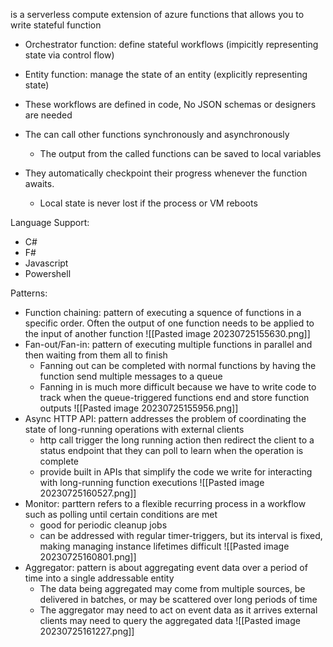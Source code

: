 is a serverless compute extension of azure functions that allows you to write stateful function

- Orchestrator function: define stateful workflows (impicitly representing state via control flow)
- Entity function: manage the state of an entity (explicitly representing state)

- These workflows are defined in code, No JSON schemas or designers are needed
- The can call other functions synchronously and asynchronously
	- The output from the called functions can be saved to local variables
- They automatically checkpoint their progress whenever the function awaits.
	- Local state is never lost if the process or VM reboots

Language Support:
- C#
- F# 
- Javascript 
- Powershell

Patterns:
- Function chaining: pattern of executing a squence of functions in a specific order. Often the output of one function needs to be applied to the input of another function
![[Pasted image 20230725155630.png]]
- Fan-out/Fan-in: pattern of executing multiple functions in parallel and then waiting from them all to finish
	- Fanning out can be completed with normal functions by having the function send multiple messages to a queue
	- Fanning in is much more difficult because we have to write code to track when the queue-triggered functions end and store function outputs
![[Pasted image 20230725155956.png]]
- Async HTTP API: pattern addresses the problem of coordinating the state of long-running operations with external clients
	- http call trigger the long running action then redirect the client to a status endpoint that they can poll to learn when the operation is complete
	- provide built in APIs that simplify the code we write for interacting with long-running function executions
![[Pasted image 20230725160527.png]]
- Monitor: parttern refers to a flexible recurring process in a workflow such as polling until certain conditions are met
	- good for periodic cleanup jobs
	- can be addressed with regular timer-triggers, but its interval is fixed, making managing instance lifetimes difficult
![[Pasted image 20230725160801.png]]
- Aggregator: pattern is about aggregating event data over a period of time into a single addressable entity
	- The data being aggregated may come from multiple sources, be delivered in batches, or may be scattered over long periods of time
	- The aggregator may need to act on event data as it arrives external clients may need to query the aggregated data
![[Pasted image 20230725161227.png]]
